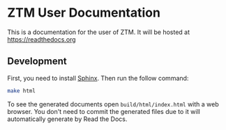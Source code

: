 # ZTM User Documentation

This is a documentation for the user of ZTM. It will be hosted at https://readthedocs.org

## Development

First, you need to install [Sphinx](https://www.sphinx-doc.org). Then run the follow command:

```sh
make html
```

To see the generated documents open `build/html/index.html` with a web browser. You don't need to commit the generated files due to it will automatically generate by Read the Docs.
